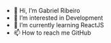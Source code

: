 - 👋 Hi, I’m Gabriel Ribeiro 
- 👀 I’m interested in Development
- 🌱 I’m currently learning ReactJS
- 📫 How to reach me GitHub

<!---
Th3Gr3atEng3neer/Th3Gr3atEng3neer is a ✨ special ✨ repository because its `README.md` (this file) appears on your GitHub profile.
You can click the Preview link to take a look at your changes.
--->
